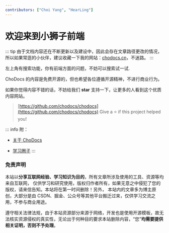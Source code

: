 ```yaml
---
contributors: ["Choi Yang", "HearLing"]
---
```

# 欢迎来到小狮子前端

::: tip
由于文档内容还在不断更新以及建设中，因此会存在文章路径更改的情况，所以如果常逛的小伙伴，建议收藏一下我的网站：[chodocs.cn](https://chodocs.cn/)，不迷路。
:::

左上角有搜索功能，你有前端方面的问题，不妨可以搜索试一试.

ChoDocs 的内容是免费开源的，但也希望各位遵循开源精神，不进行商业行为。

如果你觉得内容不错的话，不妨给我们 **star** 支持一下，让更多的人看到这个优质内容网站。

> [https://github.com/chodocs/chodocs](https://github.com/chodocs/chodocs) Give a ⭐️ if this project helped you!


::: info 附：
- [关于 ChoDocs](/chodocs)

- [学习圈子](/zsxq)
:::

### 免责声明

本站以**分享互联网经验、学习知识为目的**，所有文章所涉及使用的工具、资源等均来自互联网， 仅供学习和研究使用，版权归作者所有，如果无意之中侵犯了您的版权，请来信告知。本站将在第一时间删除！另外， 本站内的文章多为博主原创，大部分是由 CSDN、掘金、公众号等其他平台搬迁过来，仅供学习交流之用，不参与商业用途。

遵守相关法律法规，由于本站资源部分来源于网络，开发也是使用开源模板，故无法核实资源侵权的真实性，无论出于何种目的要求本站删除内容，“您”**均需要提供相关证明，否则不予处理**。
